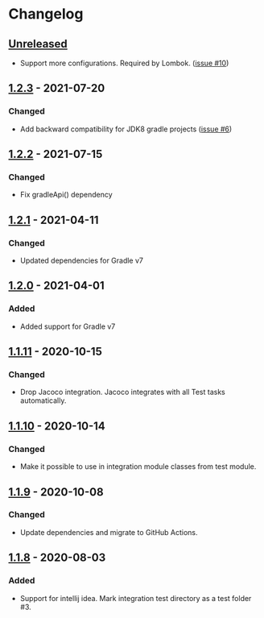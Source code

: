 # Changelog

## [Unreleased]
- Support more configurations. Required by Lombok. ([issue #10](https://github.com/coditory/gradle-integration-test-plugin/issues/10))

## [1.2.3] - 2021-07-20
### Changed
- Add backward compatibility for JDK8 gradle projects ([issue #6](https://github.com/coditory/gradle-integration-test-plugin/issues/6))

## [1.2.2] - 2021-07-15
### Changed
- Fix gradleApi() dependency

## [1.2.1] - 2021-04-11
### Changed
- Updated dependencies for Gradle v7

## [1.2.0] - 2021-04-01
### Added
- Added support for Gradle v7

## [1.1.11] - 2020-10-15
### Changed
- Drop Jacoco integration. Jacoco integrates with all Test tasks automatically.

## [1.1.10] - 2020-10-14
### Changed
- Make it possible to use in integration module classes from test module.

## [1.1.9] - 2020-10-08
### Changed
- Update dependencies and migrate to GitHub Actions.

## [1.1.8] - 2020-08-03
### Added
- Support for intellij idea. Mark integration test directory as a test folder #3.

[Unreleased]: https://github.com/coditory/gradle-integration-test-plugin/compare/v1.2.3...HEAD
[1.2.3]: https://github.com/coditory/gradle-integration-test-plugin/compare/v1.2.2...v1.2.3
[1.2.2]: https://github.com/coditory/gradle-integration-test-plugin/compare/v1.2.1...v1.2.2
[1.2.1]: https://github.com/coditory/gradle-integration-test-plugin/compare/v1.2.0...v1.2.1
[1.2.0]: https://github.com/coditory/gradle-integration-test-plugin/compare/v1.1.11...v1.2.0
[1.1.11]: https://github.com/coditory/gradle-integration-test-plugin/compare/v1.1.10...v1.1.11
[1.1.10]: https://github.com/coditory/gradle-integration-test-plugin/compare/v1.1.9...v1.1.10
[1.1.9]: https://github.com/coditory/gradle-integration-test-plugin/compare/v1.1.8...v1.1.9
[1.1.8]: https://github.com/coditory/gradle-integration-test-plugin/compare/v1.1.7...v1.1.8

